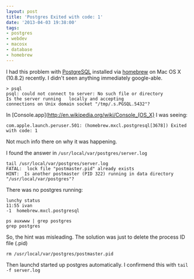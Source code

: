 ```yaml
---
layout: post
title: 'Postgres Exited with code: 1'
date: '2013-04-03 19:38:00'
tags:
- postgres
- webdev
- macosx
- database
- homebrew
---
```



I had this problem with [PostgreSQL](http://www.postgresql.org/) installed via [homebrew](http://mxcl.github.com/homebrew/) on Mac OS X
(10.8.2) recently. I didn't seen anything immediately google-able.

```
> psql
psql: could not connect to server: No such file or directory
Is the server running   locally and accepting
connections on Unix domain socket "/tmp/.s.PGSQL.5432"?
```

In [Console.app](http://en.wikipedia.org/wiki/Console_(OS_X) I was seeing:
```
com.apple.launch.peruser.501: (homebrew.mxcl.postgresql[3678]) Exited with code: 1
```

Not much info there on why it was happening.

I found the answer in `/usr/local/var/postgres/server.log`

```
tail /usr/local/var/postgres/server.log
FATAL:  lock file "postmaster.pid" already exists
HINT:  Is another postmaster (PID 322) running in data directory
"/usr/local/var/postgres"?
```

There was no postgres running:

```
lunchy status
11:55 ivan
-1  homebrew.mxcl.postgresql

ps auxwww | grep postgres
grep postgres
```

So, the hint was misleading. The solution was just to delete the process
ID file (.pid)

```
rm /usr/local/var/postgres/postmaster.pid
```

Then launchd started up postgres automatically. I confirmend this with
`tail -f server.log`


